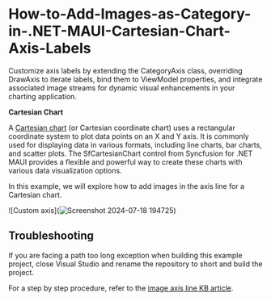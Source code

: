# How-to-Add-Images-as-Category-in-.NET-MAUI-Cartesian-Chart-Axis-Labels
Customize axis labels by extending the CategoryAxis class, overriding DrawAxis to iterate labels, bind them to ViewModel properties, and integrate associated image streams for dynamic visual enhancements in your charting application.

**Cartesian Chart**

A [Cartesian chart](https://www.syncfusion.com/maui-controls/maui-cartesian-charts) (or Cartesian coordinate chart) uses a rectangular coordinate system to plot data points on an X and Y axis. It is commonly used for displaying data in various formats, including line charts, bar charts, and scatter plots. The SfCartesianChart control from Syncfusion for .NET MAUI provides a flexible and powerful way to create these charts with various data visualization options.

In this example, we will explore how to add images in the axis line for a Cartesian chart.

![Custom axis](![Screenshot 2024-07-18 194725](https://github.com/user-attachments/assets/f588f79e-a4e4-4a0a-a143-c2a32389a450))

## Troubleshooting

If you are facing a path too long exception when building this example project, close Visual Studio and rename the repository to short and build the project.

For a step by step procedure, refer to the [image axis line KB article]().
